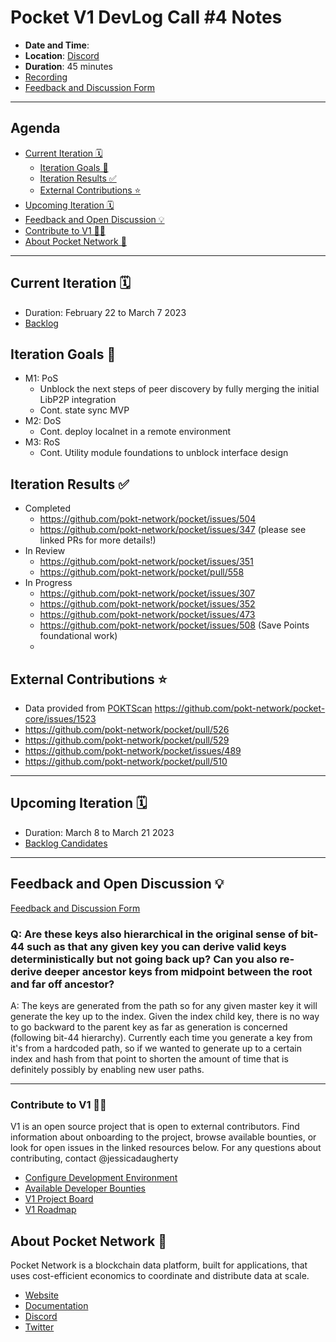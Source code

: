 # Pocket V1 DevLog Call #4 Notes <!-- omit in toc -->

- **Date and Time**: <!-- UPDATE_ME -->
- **Location**: [Discord](https://discord.gg/pokt)
- **Duration**: 45 minutes
- [Recording](https://drive.google.com/drive/u/1/folders/1Ts6FHy3fcPjqjKl8grpd93L7DB1-N-LA)
- [Feedback and Discussion Form](https://app.sli.do/event/mPbjhr5FiFo3c7x4QafJR9)

---

## Agenda <!-- omit in toc -->

- [Current Iteration 🗓️](#current-iteration-️)
   - [Iteration Goals 🎯](#iteration-goals-)
   - [Iteration Results ✅](#iteration-results-)
   - [External Contributions ⭐](#external-contributions-)
- [Upcoming Iteration 🗓️](#upcoming-iteration-️)
- [Feedback and Open Discussion 💡](#feedback-and-open-discussion-)
- [Contribute to V1 🧑‍💻](#contribute-to-v1-)
- [About Pocket Network 💙](#about-pocket-network-)

---

## Current Iteration 🗓️

- Duration: February 22 to March 7 2023
- [Backlog](https://github.com/orgs/pokt-network/projects/142/views/12?layout=table&filterQuery=iteration%3A%22Iteration+11%22)

## Iteration Goals 🎯

- M1: PoS
  - Unblock the next steps of peer discovery by fully merging the initial LibP2P integration
  - Cont. state sync MVP
- M2: DoS
  - Cont. deploy localnet in a remote environment
- M3: RoS
  - Cont. Utility module foundations to unblock interface design

## Iteration Results ✅

- Completed
  - https://github.com/pokt-network/pocket/issues/504
  - https://github.com/pokt-network/pocket/issues/347 (please see linked PRs for more details!)
- In Review
  - https://github.com/pokt-network/pocket/issues/351
  - https://github.com/pokt-network/pocket/pull/558
- In Progress
  - https://github.com/pokt-network/pocket/issues/307
  - https://github.com/pokt-network/pocket/issues/352
  - https://github.com/pokt-network/pocket/issues/473
  - https://github.com/pokt-network/pocket/issues/508 (Save Points foundational work)
  - 

## External Contributions ⭐

- Data provided from [POKTScan](https://poktscan.com) https://github.com/pokt-network/pocket-core/issues/1523
- https://github.com/pokt-network/pocket/pull/526
- https://github.com/pokt-network/pocket/pull/529
- https://github.com/pokt-network/pocket/issues/489
- https://github.com/pokt-network/pocket/pull/510

---

## Upcoming Iteration 🗓️

- Duration: March 8 to March 21 2023
- [Backlog Candidates](https://github.com/orgs/pokt-network/projects/142/views/12?layout=table&filterQuery=iteration%3A%22Iteration+12%22)

---

## Feedback and Open Discussion 💡

[Feedback and Discussion Form](https://app.sli.do/event/mPbjhr5FiFo3c7x4QafJR9)

### Q: Are these keys also hierarchical in the original sense of bit-44 such as that any given key you can derive valid keys deterministically but not going back up? Can you also re-derive deeper ancestor keys from midpoint between the root and far off ancestor?

A: The keys are generated from the path so for any given master key it will generate the key up to the index. Given the index child key, there is no way to go backward to the parent key as far as generation is concerned (following bit-44 hierarchy). Currently each time you generate a key from it's from a hardcoded path, so if we wanted to generate up to a certain index and hash from that point to shorten the amount of time that is definitely possibly by enabling new user paths.

---

### Contribute to V1 🧑‍💻

V1 is an open source project that is open to external contributors. Find information about onboarding to the project, browse available bounties, or look for open issues in the linked resources below. For any questions about contributing, contact @jessicadaugherty

- [Configure Development Environment](https://github.com/pokt-network/pocket/blob/main/docs/development/README.md)
- [Available Developer Bounties](https://app.dework.xyz/pokt-network/v1-protocol)
- [V1 Project Board](https://github.com/orgs/pokt-network/projects/142/views/12)
- [V1 Roadmap](https://github.com/pokt-network/pocket/blob/main/docs/roadmap/README.md#m1-pocket-pos-proof-of-stake)

## About Pocket Network 💙

Pocket Network is a blockchain data platform, built for applications, that uses cost-efficient economics to coordinate and distribute data at scale.

- [Website](https://pokt.network)
- [Documentation](https://docs.pokt.network)
- [Discord](https://discord.gg/pokt)
- [Twitter](https://twitter.com/POKTnetwork)

<!-- GITHUB_WIKI: devlog/4 -->
